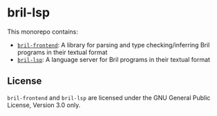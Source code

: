 # bril-lsp

This monorepo contains:

- [`bril-frontend`](./bril-frontend/): A library for parsing and type checking/inferring Bril
  programs in their textual format
- [`bril-lsp`](./bril-lsp/): A language server for Bril programs in their textual format

## License

`bril-frontend` and `bril-lsp` are licensed under the GNU General Public
License, Version 3.0 only.
